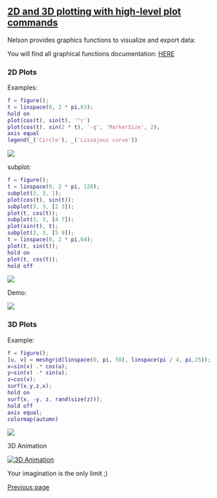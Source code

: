 ## [2D and 3D plotting with high-level plot commands](PLOTS.md)

Nelson provides graphics functions to visualize and export data:

You will find all graphical functions documentation: [HERE](https://nelson-numerical-software.github.io/nelson-website/help/en_US/chapter_graphics.html)

### 2D Plots

Examples:

```matlab
f = figure();
t = linspace(0, 2 * pi,63);
hold on
plot(cos(t), sin(t), '^r')
plot(cos(t), sin(2 * t), '-g', 'MarkerSize', 2);
axis equal
legend(_('Circle'), _('Lissajous curve'))
```
<img src="https://github.com/Nelson-numerical-software/nelson-website/raw/master/images/plot-2D-1.svg">

subplot:
```matlab
f = figure();
t = linspace(0, 2 * pi, 128);
subplot(3, 3, 1);
plot(cos(t), sin(t));
subplot(3, 3, [2 3]);
plot(t, cos(t));
subplot(3, 3, [4 7]);
plot(sin(t), t);
subplot(3, 3, [5 9]);
t = linspace(0, 2 * pi,64);
plot(t, sin(t));
hold on
plot(t, cos(t));
hold off
```
<img src="https://github.com/Nelson-numerical-software/nelson-website/raw/master/images/plot-2D-2.svg">

Demo:

<img src="https://github.com/Nelson-numerical-software/nelson-website/raw/master/images/butterfly.png">

### 3D Plots


Example:

```matlab
f = figure();
[u, v] = meshgrid(linspace(0, pi, 50), linspace(pi / 4, pi,25));
x=sin(v) .* cos(u);
y=sin(v) .* sin(u);
z=cos(v);
surf(x,y,z,x);
hold on
surf(x, -y, z, rand(size(z)));
hold off
axis equal;
colormap(autumn)
```
<img src="https://github.com/Nelson-numerical-software/nelson-website/raw/master/images/plot-3D-1.svg">

3D Animation

[![3D Animation](https://i.ytimg.com/an_webp/ziM-DlD3LOg/mqdefault_6s.webp?du=3000&sqp=CKDorJ0G&rs=AOn4CLD1sr1RTfwb1JN5_t4tQYXXRV5X3A)](https://www.youtube.com/watch?v=ziM-DlD3LOg)


Your imagination is the only limit ;)

[Previous page](FEATURES.md)
